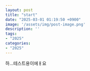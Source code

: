```yaml
---
layout: post
title: "start"
date: "2025-03-01 01:19:50 +0900"
image: '/assets/img/post-image.png'
description: ''
tags:
- "2025"
categories:
- "2025"
---
```

하...테스트용이에ㅐ요